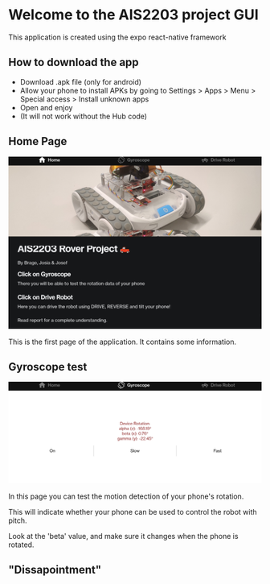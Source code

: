 # Welcome to the AIS2203 project GUI

This application is created using the expo react-native framework

## How to download the app

- Download .apk file (only for android)
- Allow your phone to install APKs by going to Settings > Apps > Menu > Special access > Install unknown apps
- Open and enjoy
- (It will not work without the Hub code)

## Home Page

![Alt text](./assets/images/home_page.jpg)

This is the first page of the application. It contains some information.


## Gyroscope test

![Alt text](./assets/images/gyro_test_page.jpg)

In this page you can test the motion detection of your phone's rotation.

This will indicate whether your phone can be used to control the robot with pitch.

Look at the 'beta' value, and make sure it changes when the phone is rotated.

## "Dissapointment"